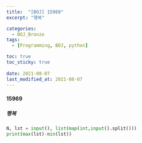 ```yaml
---
title:  "[BOJ] 15969"
excerpt: "행복"

categories:
  - BOJ_Bronze
tags:
  - [Programming, BOJ, python]

toc: true
toc_sticky: true
 
date: 2021-08-07
last_modified_at: 2021-08-07
---
```



#### 15969
##### 행복
```python
N, lst = input(), list(map(int,input().split()))
print(max(lst)-min(lst))
```